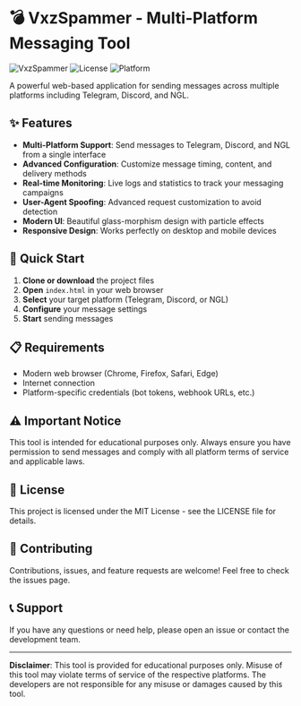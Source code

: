 # 💣 VxzSpammer - Multi-Platform Messaging Tool

![VxzSpammer](https://img.shields.io/badge/Version-2.0-ff0d4a) 
![License](https://img.shields.io/badge/License-MIT-success) 
![Platform](https://img.shields.io/badge/Platform-Web-blue)

A powerful web-based application for sending messages across multiple platforms including Telegram, Discord, and NGL.

## ✨ Features

- **Multi-Platform Support**: Send messages to Telegram, Discord, and NGL from a single interface
- **Advanced Configuration**: Customize message timing, content, and delivery methods
- **Real-time Monitoring**: Live logs and statistics to track your messaging campaigns
- **User-Agent Spoofing**: Advanced request customization to avoid detection
- **Modern UI**: Beautiful glass-morphism design with particle effects
- **Responsive Design**: Works perfectly on desktop and mobile devices

## 🚀 Quick Start

1. **Clone or download** the project files
2. **Open** `index.html` in your web browser
3. **Select** your target platform (Telegram, Discord, or NGL)
4. **Configure** your message settings
5. **Start** sending messages

## 📋 Requirements

- Modern web browser (Chrome, Firefox, Safari, Edge)
- Internet connection
- Platform-specific credentials (bot tokens, webhook URLs, etc.)

## ⚠️ Important Notice

This tool is intended for educational purposes only. Always ensure you have permission to send messages and comply with all platform terms of service and applicable laws.

## 📄 License

This project is licensed under the MIT License - see the LICENSE file for details.

## 👥 Contributing

Contributions, issues, and feature requests are welcome! Feel free to check the issues page.

## 📞 Support

If you have any questions or need help, please open an issue or contact the development team.

---

**Disclaimer**: This tool is provided for educational purposes only. Misuse of this tool may violate terms of service of the respective platforms. The developers are not responsible for any misuse or damages caused by this tool.

